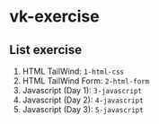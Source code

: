 # vk-exercise

## List exercise

1. HTML TailWind: `1-html-css`
2. HTML TailWind Form: `2-html-form`
3. Javascript (Day 1): `3-javascript`
4. Javascript (Day 2): `4-javascript`
5. Javascript (Day 3): `5-javascript`
